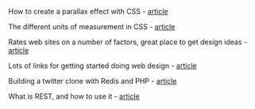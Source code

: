 How to create a parallax effect with CSS - [article](http://blog.keithclark.co.uk/pure-css-parallax-websites/)

The different units of measurement in CSS - [article](http://css-tricks.com/the-lengths-of-css/)

Rates web sites on a number of factors, great place to get design ideas - [article](http://www.awwwards.com/)

Lots of links for getting started doing web design - [article](http://mashable.com/2010/07/23/web-design-resources-beginners/)

Building a twitter clone with Redis and PHP - [article](http://redis.io/topics/twitter-clone)

What is REST, and how to use it - [article](http://www.restapitutorial.com/)
